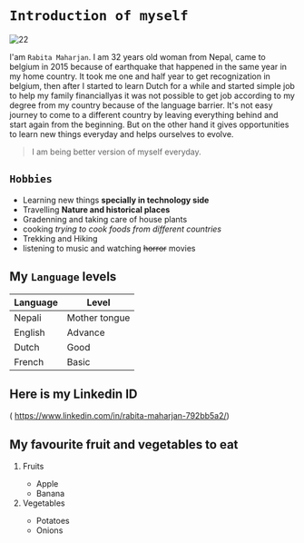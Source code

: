 # ` Introduction of myself `
![22](https://user-images.githubusercontent.com/125188312/218330590-30f651ba-9b0a-457f-954b-b70b1fe94019.jpg)

I'am ` Rabita Maharjan `. I am 32 years old woman from Nepal, came to belgium in 2015 because of earthquake that happened in the same year in my home country. It took me one and half year to get recognization in belgium, then after I started to learn Dutch for a while and started simple job to help my family financiallyas it was not possible to get job according to my degree from my country because of the language barrier. It's not easy journey to come to a different country by leaving everything behind and start again from the beginning. But on the other hand it gives opportunities to learn new things everyday and helps ourselves to evolve. 
>I am being better version of myself everyday.

## ` Hobbies `
- Learning new things **specially in technology side**
- Travelling **Nature and historical places**
- Gradenning and taking care of house plants
- cooking *trying to cook foods from different countries* 
- Trekking and Hiking 
- listening to music and watching ~~horror~~ movies


## My ` Language ` levels
| Language | Level |
| --- | --- |
| Nepali | Mother tongue |
| English | Advance  |
| Dutch | Good |
| French | Basic |

## Here is my Linkedin ID 

( https://www.linkedin.com/in/rabita-maharjan-792bb5a2/)

## My favourite fruit and vegetables to eat
<html>
  <body>
  <ol>
    <li>Fruits</li>
     <ul>
       <li>Apple</li>
       <li>Banana</li>
     </ul>
    <li>Vegetables</li>
     <ul>
       <li>Potatoes</li>
       <li>Onions</li>
    </ul>
    </body>
    </html>
      
       











